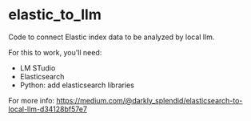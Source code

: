 # elastic_to_llm
Code to connect Elastic index data to be analyzed by local llm.

For this to work, you'll need:
- LM STudio
- Elasticsearch
- Python: add elasticsearch libraries

For more info:
https://medium.com/@darkly_splendid/elasticsearch-to-local-llm-d34128bf57e7

